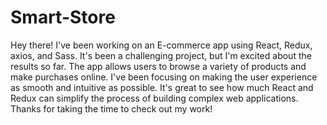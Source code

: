 # Smart-Store
Hey there! I've been working on an E-commerce app using React, Redux, axios, and Sass.
It's been a challenging project, but I'm excited about the results so far.
The app allows users to browse a variety of products and make purchases online.
I've been focusing on making the user experience as smooth and intuitive as possible. 
It's great to see how much React and Redux can simplify the process of building complex web applications.
Thanks for taking the time to check out my work!

